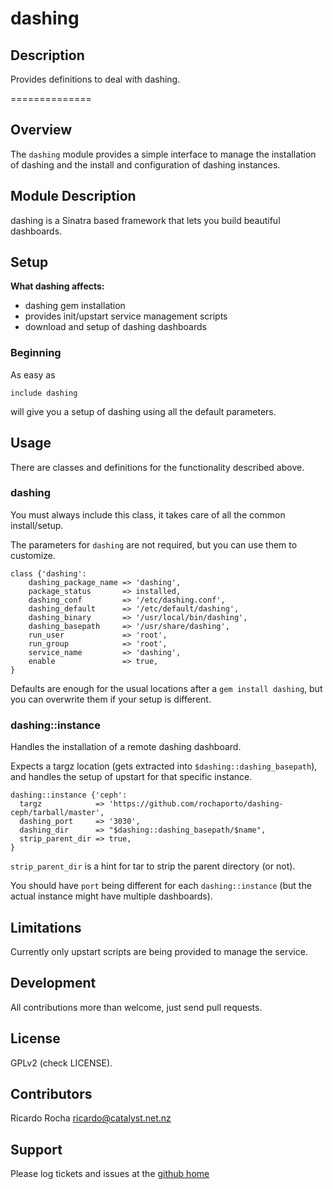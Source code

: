 dashing
=======

## Description

Provides definitions to deal with dashing.

==============

Overview
-------

The `dashing` module provides a simple interface to manage the installation of dashing and the install and configuration of dashing instances.

Module Description
------------------

dashing is a Sinatra based framework that lets you build beautiful dashboards.

Setup
-----

**What dashing affects:**

* dashing gem installation
* provides init/upstart service management scripts
* download and setup of dashing dashboards

### Beginning

As easy as

    include dashing

will give you a setup of dashing using all the default parameters.

Usage
-----

There are classes and definitions for the functionality described above.

### dashing

You must always include this class, it takes care of all the common install/setup.

The parameters for `dashing` are not required, but you can use them to customize.

    class {'dashing':
        dashing_package_name => 'dashing',
        package_status       => installed,
        dashing_conf         => '/etc/dashing.conf',
        dashing_default      => '/etc/default/dashing',
        dashing_binary       => '/usr/local/bin/dashing',
        dashing_basepath     => '/usr/share/dashing',
        run_user             => 'root',
        run_group            => 'root',
        service_name         => 'dashing',
        enable               => true,
    }

Defaults are enough for the usual locations after a `gem install dashing`, but you can overwrite them if your setup is different.

### dashing::instance

Handles the installation of a remote dashing dashboard.

Expects a targz location (gets extracted into `$dashing::dashing_basepath`), and handles the setup of upstart for that specific instance.

    dashing::instance {'ceph':
      targz            => 'https://github.com/rochaporto/dashing-ceph/tarball/master',
      dashing_port     => '3030',
      dashing_dir      => "$dashing::dashing_basepath/$name",
      strip_parent_dir => true,
    }

`strip_parent_dir` is a hint for tar to strip the parent directory (or not).

You should have `port` being different for each `dashing::instance` (but the actual instance might have multiple dashboards).

Limitations
-----------

Currently only upstart scripts are being provided to manage the service.

Development
-----------

All contributions more than welcome, just send pull requests.

License
-------

GPLv2 (check LICENSE).

Contributors
------------

Ricardo Rocha <ricardo@catalyst.net.nz>

Support
-------

Please log tickets and issues at the [github home](https://github.com/rochaporto/puppet-dashing)
